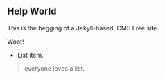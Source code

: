 ## Help World

This is the begging of a Jekyll-based, CMS Free site.

Woot!

+ List item.

> everyone loves a list.